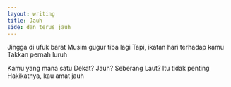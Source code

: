 ```yaml
---
layout: writing
title: Jauh
side: dan terus jauh
---
```


Jingga di ufuk barat
  Musim gugur tiba lagi
Tapi, ikatan hari terhadap kamu
  Takkan pernah luruh

Kamu yang mana satu
  Dekat? Jauh? Seberang Laut?
Itu tidak penting
  Hakikatnya, kau amat jauh
